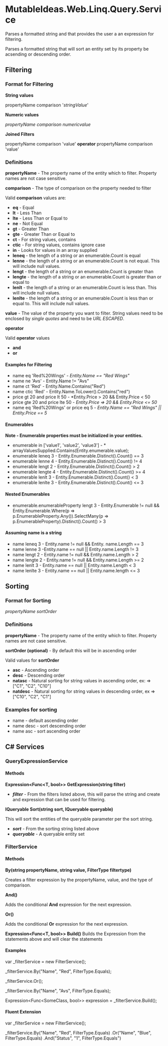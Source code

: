 # MutableIdeas.Web.Linq.Query.Service

Parses a formatted string and that provides the user a an expression for filtering.

Parses a formatted string that will sort an entity set by its property be acsending or descending order.

## Filtering

### Format for Filtering

**String values**

propertyName comparison '*stringValue*'

**Numeric values**

*propertyName* *comparison* *numericvalue*

**Joined Filters**

propertyName comparison 'value' **operator** propertyName comparison 'value'

### Definitions

**propertyName** - The property name of the entity which to filter.  Property names are not case sensitive.

**comparison** - The type of comparison on the property needed to filter

Valid **comparison** values are:

* __eq__ - Equal
* __lt__ - Less Than
* __lte__ - Less Than or Equal to
* __ne__ - Not Equal
* __gt__ - Greater Than
* __gte__ - Greater Than or Equal to
* __ct__ - For string values, contains
* __ctic__ - For string values, contains ignore case
* __in__ - Looks for values in an array supplied
* __leneq__ - the length of a string or an enumerable.Count is equal 
* __lenne__ - the length of a string or an enumerable.Count is not equal.  This will include null values.
* __lengt__ - the length of a string or an enumerable.Count is greater than
* __lengte__ - the length of a string or an enumerable.Count is greater than or equal to
* __lenlt__ - the length of a string or an enumerable.Count is less than.  This will include null values.
* __lenlte__ - the length of a string or an enumerable.Count is less than or equal to.  This will include null values.

**value** - The value of the property you want to filter.  String values need to be enclosed by *single quotes* and need to be *URL ESCAPED*.


**operator**

Valid **operator** values

* __and__
* __or__


#### Examples for Filtering

* name eq 'Red%20Wings' - *Entity.Name == "Red Wings"*
* name ne 'Avs' - Entity.Name != "Avs"
* name ct 'Red' - Entity.Name.Contains("Red")
* name ctic 'Red' - Entity.Name.ToLower().Contains("red")
* price gt 20 and price lt 50 - *Entity.Price > 20 && Entity.Price < 50
* price gte 20 and price lte 50 - *Entity.Price => 20 && Entity.Price <= 50*
* name eq 'Red%20Wings' or price eq 5 - *Entity.Name == "Red Wings" || Entity.Price == 5*

#### Enumerables
**Note - Enumerable properties must be initialized in your entities.**

* enumerable in ['value1', 'value2', 'value3'] - * arrayValuesSupplied.Contains(Entity.enumerable.value);
* enumerable leneq 3 - Entity.Enumerable.Distinct().Count() == 3
* enumerable lenne 4 - Entity.Enumerable.Distinct().Count() != 4
* enumerable lengt 2 - Entity.Enumerable.Distinct().Count() > 2
* enumerable lengte 4 - Entity.Enumerable.Distinct().Count() >= 4
* enumerable lenlt 3 - Entity.Enumerable.Distinct().Count() < 3
* enumerable lenlte 3 - Entity.Enumerable.Distinct().Count() <= 3

#### Nested Enumerables
* enumerable.enumerableProperty lengt 3 - Entity.Enumerable != null && Entity.Enumerable.Where(p => p.EnumerableProperty.Any()).SelectMany(p => p.EnumerableProperty).Distinct().Count() > 3

#### Assuming name is a string
* name leneq 3 - Entity.name != null && Entity. name.Length == 3
* name lenne 3 -Entity.name == null || Entity.name.Length != 3
* name lengt 2 - Entity.name != null && Entity.name.Length > 2
* name lengte 2 - Entity.name != null && Entity.name.Length >= 2
* name lenlt 3 - Entity.name == null || Entity.name.Length < 3
* name lenlte 3 - Entity.name == null || Entity.name.length <= 3

## Sorting
### Format for Sorting
*propertyName sortOrder*

### Definitions

**propertyName** - The property name of the entity which to filter.  Property names are not case sensitive.

**sortOrder (optional)** - By default this will be in ascending order

Valid values for **sortOrder**

* **asc** - Ascending order
* **desc** - Descending order
* **natasc** - Natural sorting for string values in ascending order, ex: => ["C1", "C2", "C10"]
* **natdesc** - Natural sorting for string values in descending order, ex => ["C10", "C2", "C1"]

### Examples for sorting
* name - default ascending order
* name desc - sort descending order
* name asc - sort ascending order


## C# Services

### QueryExpressionService<T>

#### Methods

**Expression<Func<T, bool>> GetExpression(string filter)**

* *__filter__* - From the filters listed above, this will parse the string and create and expression that can be used for filtering.

**IQueryable<T> Sort(string sort, IQueryable<T> queryable)**

This will sort the entities of the queryable parameter per the sort string.

* *__sort__* - From the sorting string listed above
* *__queryable__* - A queryable entity set


### FilterService<T>

#### Methods

**By(string propertyName, string value, FilterType filtertype)**

Creates a filter expression by the propertyName, value, and the type of comparison.

**And()**

Adds the conditional **And** expression for the next expression.

**Or()**

Adds the conditional **Or** expression for the next expression.

**Expression<Func<T, bool>> Build()**
Builds the Expression from the statements above and will clear the statements


#### Examples

var _filterService = new FilterService<SomeClass>();

_filterService.By("Name", "Red", FilterType.Equals);

_filterService.Or();

_filterService.By("Name", "Avs", FilterType.Equals);

Expression<Func<SomeClass, bool>> expression = _filterService.Build();


#### Fluent Extension

var _filterService = new FilterService<SomeClass>();

_filterService.By("Name", "Red", FilterType.Equals)
	.Or("Name", "Blue", FilterType.Equals)
	.And("Status", "1", FilterType.Equals")
